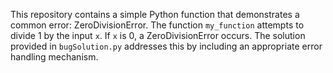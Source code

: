 This repository contains a simple Python function that demonstrates a common error: ZeroDivisionError. The function `my_function` attempts to divide 1 by the input `x`. If `x` is 0, a ZeroDivisionError occurs. The solution provided in `bugSolution.py` addresses this by including an appropriate error handling mechanism.